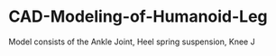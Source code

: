 # CAD-Modeling-of-Humanoid-Leg


 Model consists of the Ankle Joint, Heel spring suspension, Knee J
